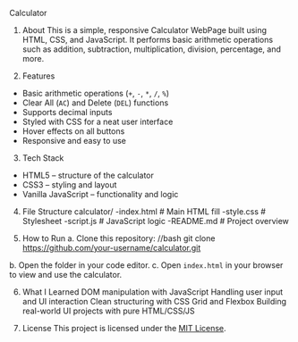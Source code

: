 Calculator

1. About
This is a simple, responsive Calculator WebPage built using HTML, CSS, and JavaScript. It performs basic arithmetic operations such as addition, subtraction, multiplication, division, percentage, and more.

2. Features
- Basic arithmetic operations (`+`, `-`, `*`, `/`, `%`)
- Clear All (`AC`) and Delete (`DEL`) functions
- Supports decimal inputs
- Styled with CSS for a neat user interface
- Hover effects on all buttons
- Responsive and easy to use


3. Tech Stack
- HTML5 – structure of the calculator
- CSS3 – styling and layout
- Vanilla JavaScript – functionality and logic


4. File Structure
calculator/
-index.html        # Main HTML fill
-style.css         # Stylesheet
-script.js         # JavaScript logic
-README.md         # Project overview


5. How to Run
a. Clone this repository:
   //bash
   git clone https://github.com/your-username/calculator.git

b. Open the folder in your code editor.
c. Open `index.html` in your browser to view and use the calculator.


6. What I Learned
 DOM manipulation with JavaScript
 Handling user input and UI interaction
 Clean structuring with CSS Grid and Flexbox
 Building real-world UI projects with pure HTML/CSS/JS

7. License
This project is licensed under the [MIT License](LICENSE).
